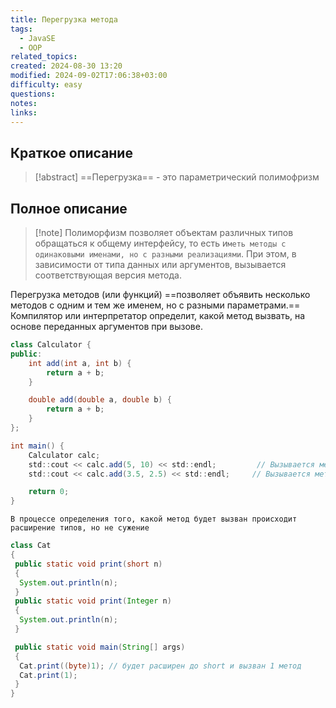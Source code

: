 ```yaml
---
title: Перегрузка метода
tags:
  - JavaSE
  - OOP
related_topics: 
created: 2024-08-30 13:20
modified: 2024-09-02T17:06:38+03:00
difficulty: easy
questions: 
notes: 
links: 
---
```

## Краткое описание
>[!abstract] ==Перегрузка== - это параметрический полимофризм

## Полное описание
>[!note] Полиморфизм позволяет объектам различных типов обращаться к общему интерфейсу, то есть и`меть методы с одинаковыми именами, но с разными реализациями`. При этом, в зависимости от типа данных или аргументов, вызывается соответствующая версия метода.

Перегрузка методов (или функций) ==позволяет объявить несколько методов с одним и тем же именем, но с разными параметрами.== Компилятор или интерпретатор определит, какой метод вызвать, на основе переданных аргументов при вызове.

```java
class Calculator {
public:
    int add(int a, int b) {
        return a + b;
    }

    double add(double a, double b) {
        return a + b;
    }
};

int main() {
    Calculator calc;
    std::cout << calc.add(5, 10) << std::endl;         // Вызывается метод int add(int a, int b)
    std::cout << calc.add(3.5, 2.5) << std::endl;     // Вызывается метод double add(double a, double b)

    return 0;
}
```

`В процессе определения того, какой метод будет вызван происходит расширение типов, но не сужение`

```java
class Cat
{
 public static void print(short n)
 {
  System.out.println(n);
 }
 public static void print(Integer n)
 {
  System.out.println(n);
 }

 public static void main(String[] args)
 {
  Cat.print((byte)1); // будет расширен до short и вызван 1 метод
  Cat.print(1);
 }
}
```